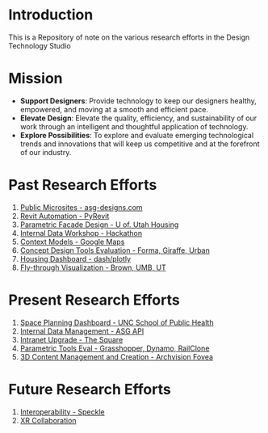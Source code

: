 # Introduction
This is a Repository of note on the various research efforts in the Design Technology Studio

# Mission

-	**Support Designers**: Provide technology to keep our designers healthy, empowered, and moving at a smooth and efficient pace.
-	**Elevate Design**: Elevate the quality, efficiency, and sustainability of our work through an intelligent and thoughtful application of technology.
-	**Explore Possibilities**: To explore and evaluate emerging technological trends and innovations that will keep us competitive and at the forefront of our industry.

# Past Research Efforts
1. [Public Microsites - asg-designs.com](/Production+Delivery/Microsites.md)
1. [Revit Automation - PyRevit](/Production+Delivery/RevitAutomations.md)
1. [Parametric Facade Design - U of. Utah Housing](/Computation+Analysis/ParametricDesign.md)
1. [Internal Data Workshop - Hackathon](/Data/DataWorkshop.md)
1. [Context Models - Google Maps](/Visualization+Immersion/ContextModels.md)
1. [Concept Design Tools Evaluation - Forma, Giraffe, Urban](/Creation+Ideation/ConceptDesignEval.md)
1. [Housing Dashboard - dash/plotly](/Computation+Analysis/HousingDashboard.md)
1. [Fly-through Visualization - Brown, UMB, UT](/Visualization+Immersion/AerialVisualizations.md)

# Present Research Efforts
1. [Space Planning Dashboard - UNC School of Public Health](/Computation+Analysis/SpacePlanningDashboard.md)
1. [Internal Data Management - ASG API](/Data/DataAPI.md)
1. [Intranet Upgrade - The Square](/Management+Collaboration/IntranetUpgrade.md)
1. [Parametric Tools Eval - Grasshopper, Dynamo, RailClone](/Computation+Analysis/ParametricToolsEval.md)
1. [3D Content Management and Creation - Archvision Fovea](/Visualization+Immersion/ContentManagmentEval.md)

# Future Research Efforts
1. [Interoperability - Speckle](/Creation+Ideation/Interoperability.md)
1. [XR Collaboration](/Visualization+Immersion/XRCollaboration.md)
